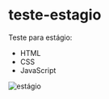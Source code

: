 # teste-estagio
Teste para estágio:
- HTML
- CSS
- JavaScript


![estágio](https://user-images.githubusercontent.com/69088210/123491614-85948280-d5ed-11eb-959f-9fb59cf3a8d0.png)
